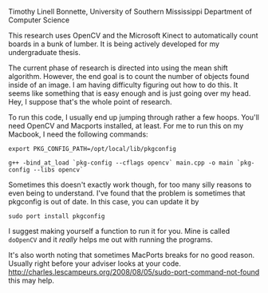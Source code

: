 Timothy Linell Bonnette,
University of Southern Mississippi
Department of Computer Science

This research uses OpenCV and the Microsoft Kinect to automatically count boards in a bunk of lumber. It is being actively developed for my undergraduate thesis.

The current phase of research is directed into using the mean shift algorithm. However, the end goal is to count the number of objects found inside of an image. I am having difficulty figuring out how to do this. It seems like something that is easy enough and is just going over my head. Hey, I suppose that's the whole point of research.

To run this code, I usually end up jumping through rather
a few hoops. You'll need OpenCV and Macports installed, at least. For me to 
run this on my Macbook, I need the following commands:
```
export PKG_CONFIG_PATH=/opt/local/lib/pkgconfig

g++ -bind_at_load `pkg-config --cflags opencv` main.cpp -o main `pkg-config --libs opencv`
```
Sometimes this doesn't exactly work though, for too many silly reasons to even being to understand. I've found that the problem is sometimes that pkgconfig is out of date. In this case, you can update it by
```
sudo port install pkgconfig
```

I suggest making yourself a function to run it for you. Mine is called `doOpenCV` and it *really* helps me out with running the programs.

It's also worth noting that sometimes MacPorts breaks for no good reason. Usually right before your adviser looks at your code. http://charles.lescampeurs.org/2008/08/05/sudo-port-command-not-found this may help.